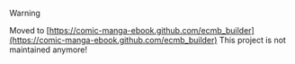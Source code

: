 > [!WARNING]
> Moved to [https://comic-manga-ebook.github.com/ecmb_builder](https://comic-manga-ebook.github.com/ecmb_builder)
> This project is not maintained anymore!

